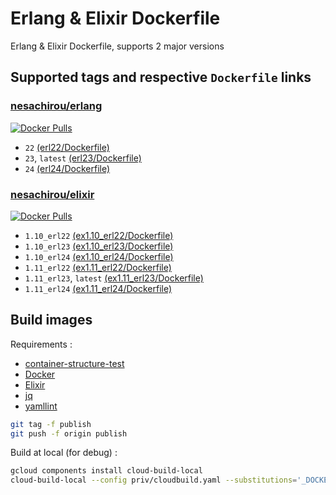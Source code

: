 # Erlang & Elixir Dockerfile

Erlang & Elixir Dockerfile, supports 2 major versions

## Supported tags and respective `Dockerfile` links

### [nesachirou/erlang][erlang hub]

[![Docker Pulls](https://img.shields.io/docker/pulls/nesachirou/erlang.svg)][erlang hub]

- `22` [(erl22/Dockerfile)](https://github.com/ne-sachirou/docker-elixir/blob/master/priv/erl22/Dockerfile)
- `23`, `latest` [(erl23/Dockerfile)](https://github.com/ne-sachirou/docker-elixir/blob/master/priv/erl23/Dockerfile)
- `24` [(erl24/Dockerfile)](https://github.com/ne-sachirou/docker-elixir/blob/master/priv/erl24/Dockerfile)

### [nesachirou/elixir][elixir hub]

[![Docker Pulls](https://img.shields.io/docker/pulls/nesachirou/elixir.svg)][elixir hub]

- `1.10_erl22` [(ex1.10_erl22/Dockerfile)](https://github.com/ne-sachirou/docker-elixir/blob/master/priv/ex1.10_erl22/Dockerfile)
- `1.10_erl23` [(ex1.10_erl23/Dockerfile)](https://github.com/ne-sachirou/docker-elixir/blob/master/priv/ex1.10_erl23/Dockerfile)
- `1.10_erl24` [(ex1.10_erl24/Dockerfile)](https://github.com/ne-sachirou/docker-elixir/blob/master/priv/ex1.10_erl24/Dockerfile)
- `1.11_erl22` [(ex1.11_erl22/Dockerfile)](https://github.com/ne-sachirou/docker-elixir/blob/master/priv/ex1.11_erl22/Dockerfile)
- `1.11_erl23`, `latest` [(ex1.11_erl23/Dockerfile)](https://github.com/ne-sachirou/docker-elixir/blob/master/priv/ex1.11_erl23/Dockerfile)
- `1.11_erl24` [(ex1.11_erl24/Dockerfile)](https://github.com/ne-sachirou/docker-elixir/blob/master/priv/ex1.11_erl24/Dockerfile)

## Build images

Requirements :

- [container-structure-test](https://github.com/GoogleContainerTools/container-structure-test)
- [Docker](https://www.docker.com/)
- [Elixir](https://elixir-lang.org/)
- [jq](https://stedolan.github.io/jq/)
- [yamllint](https://github.com/adrienverge/yamllint)

```sh
git tag -f publish
git push -f origin publish
```

Build at local (for debug) :

```sh
gcloud components install cloud-build-local
cloud-build-local --config priv/cloudbuild.yaml --substitutions='_DOCKER_REGISTRY_PASSWORD=***' .
```

[erlang hub]: https://hub.docker.com/r/nesachirou/erlang/
[elixir hub]: https://hub.docker.com/r/nesachirou/elixir/
